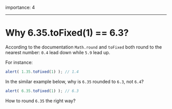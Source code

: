 importance: 4

---

# Why 6.35.toFixed(1) == 6.3?

According to the documentation `Math.round` and `toFixed` both round to the nearest number: `0.4` lead down while `5.9` lead up.

For instance:

```js run
alert( 1.35.toFixed(1) ); // 1.4
```

In the similar example below, why is `6.35` rounded to `6.3`, not `6.4`?

```js run
alert( 6.35.toFixed(1) ); // 6.3
```

How to round `6.35` the right way?

